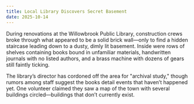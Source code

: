 ```yaml
---
title: Local Library Discovers Secret Basement
date: 2025-10-14
---
```


During renovations at the Willowbrook Public Library, construction crews broke through 
what appeared to be a solid brick wall—only to find a hidden staircase leading down 
to a dusty, dimly lit basement. Inside were rows of shelves containing books bound 
in unfamiliar materials, handwritten journals with no listed authors, and a brass 
machine with dozens of gears still faintly ticking.

The library’s director has cordoned off the area for "archival study," though rumors 
among staff suggest the books detail events that haven’t happened yet. One volunteer 
claimed they saw a map of the town with several buildings circled—buildings that 
don’t currently exist.
